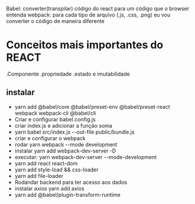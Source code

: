 Babel: converter(transpilar) código do react para um código que o browser entenda
webpack: para cada tipo de arquivo (.js, .css, .png) eu vou converter o código de maneira diferente


# Conceitos mais importantes do REACT
 .Componente
 .propriedade
 .estado e imutabilidade

## instalar

- yarn add @babel/core @babel/preset-env @babel/preset-react webpack webpack-cli @babel/cli
- Criar e configurar babel.config.js
- criar index.js e adicionar a função soma
- yarn babel src/index.js --out-file public/bundle.js
- criar e configurar o webpack
- rodar yarn webpack --mode development
- instalar yarn add webpack-dev-server -D
- executar: yarn webpack-dev-server --mode-development
- yarn add react react-dom
- yarn add style-load && css-loader
- yarn add file-loader
- Rodandar backend para ter acesso aos dados
- instalar axios yarn add axios
- yarn add @babel/plugin-transform-runtime